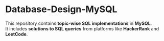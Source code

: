 # Database-Design-MySQL
This repository contains **topic-wise SQL implementations** in **MySQL**.  
It includes **solutions to SQL queries** from platforms like **HackerRank** and **LeetCode**.
